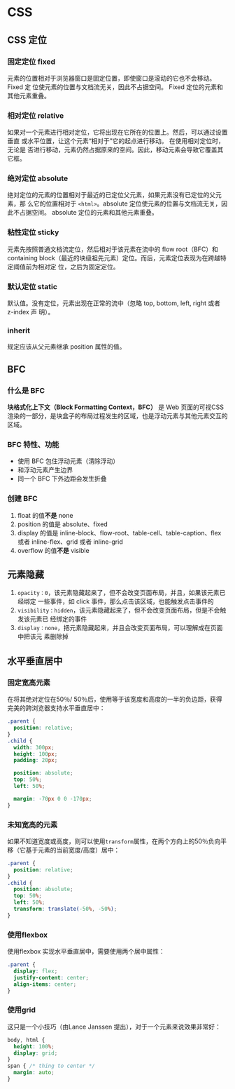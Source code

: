 # CSS

## CSS 定位
### 固定定位 fixed
元素的位置相对于浏览器窗口是固定位置，即使窗口是滚动的它也不会移动。Fixed 定
位使元素的位置与文档流无关，因此不占据空间。 Fixed 定位的元素和其他元素重叠。

### 相对定位 relative
如果对一个元素进行相对定位，它将出现在它所在的位置上。然后，可以通过设置垂直
或水平位置，让这个元素“相对于”它的起点进行移动。 在使用相对定位时，无论是
否进行移动，元素仍然占据原来的空间。因此，移动元素会导致它覆盖其它框。

### 绝对定位 absolute
绝对定位的元素的位置相对于最近的已定位父元素，如果元素没有已定位的父元素，那
么它的位置相对于 `<html>`。absolute 定位使元素的位置与文档流无关，因此不占据空间。
absolute 定位的元素和其他元素重叠。

### 粘性定位 sticky
元素先按照普通文档流定位，然后相对于该元素在流中的 flow root（BFC）和 containing
block（最近的块级祖先元素）定位。而后，元素定位表现为在跨越特定阈值前为相对定
位，之后为固定定位。

### 默认定位 static
默认值。没有定位，元素出现在正常的流中（忽略 top, bottom, left, right 或者 z-index 声
明）。

### inherit
规定应该从父元素继承 position 属性的值。

## BFC
### 什么是 BFC
**块格式化上下文（Block Formatting Context，BFC）** 是 Web 页面的可视CSS 渲染的一部分，是块盒子的布局过程发生的区域，也是浮动元素与其他元素交互的区域。

### BFC 特性、功能
* 使用 BFC 包住浮动元素（清除浮动）
* 和浮动元素产生边界
* 同一个 BFC 下外边距会发生折叠

### 创建 BFC
1. float 的值**不是** none
2. position 的值是 absolute、fixed
3. display 的值是 inline-block、flow-root、table-cell、table-caption、flex 或者 inline-flex、grid 或者 inline-grid
4. overflow 的值**不是** visible

## 元素隐藏
1. `opacity：0`，该元素隐藏起来了，但不会改变页面布局，并且，如果该元素已经绑定
一些事件，如 click 事件，那么点击该区域，也能触发点击事件的
2. `visibility：hidden`，该元素隐藏起来了，但不会改变页面布局，但是不会触发该元素已
经绑定的事件
3. `display：none`，把元素隐藏起来，并且会改变页面布局，可以理解成在页面中把该元
素删除掉

## 水平垂直居中
### 固定宽高元素
在将其绝对定位在50％/ 50％后，使用等于该宽度和高度的一半的负边距，获得完美的跨浏览器支持水平垂直居中：
```css
.parent {
  position: relative;
}
.child {
  width: 300px;
  height: 100px;
  padding: 20px;

  position: absolute;
  top: 50%;
  left: 50%;

  margin: -70px 0 0 -170px;
}
```
### 未知宽高的元素
如果不知道宽度或高度，则可以使用`transform`属性，在两个方向上的50％负向平移（它基于元素的当前宽度/高度）居中：
```css
.parent {
  position: relative;
}
.child {
  position: absolute;
  top: 50%;
  left: 50%;
  transform: translate(-50%, -50%);
}
```
### 使用flexbox
使用flexbox 实现水平垂直居中，需要使用两个居中属性：
```css
.parent {
  display: flex;
  justify-content: center;
  align-items: center;
}
```
### 使用grid
这只是一个小技巧（由Lance Janssen 提出），对于一个元素来说效果非常好：
```css
body, html {
  height: 100%;
  display: grid;
}
span { /* thing to center */
  margin: auto;
}
```